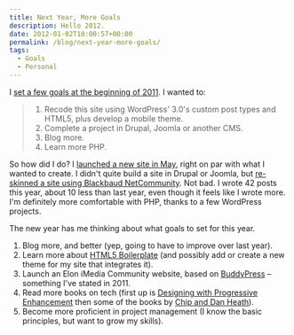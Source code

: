 ```yaml
---
title: Next Year, More Goals
description: Hello 2012.
date: 2012-01-02T10:00:57+00:00
permalink: /blog/next-year-more-goals/
tags:
  - Goals
  - Personal
---
```


I [set a few goals at the beginning of 2011](/blog/new-year-new-goals-2011/). I wanted to:

> 1. Recode this site using WordPress' 3.0's custom post types and HTML5, plus develop a mobile theme.
> 2. Complete a project in Drupal, Joomla or another CMS.
> 3. Blog more.
> 4. Learn more PHP.

So how did I do? I [launched a new site in May](/blog/dk-wordpress-theme-3-0/), right on par with what I wanted to create. I didn't quite build a site in Drupal or Joomla, but [re-skinned a site using Blackbaud NetCommunity](/projects/the-arc-new-brand/). Not bad. I wrote 42 posts this year, about 10 less than last year, even though it feels like I wrote more. I'm definitely more comfortable with PHP, thanks to a few WordPress projects.

The new year has me thinking about what goals to set for this year.

1. Blog more, and better (yep, going to have to improve over last year).
2. Learn more about [HTML5 Boilerplate](http://html5boilerplate.com/) (and possibly add or create a new theme for my site that integrates it).
3. Launch an Elon iMedia Community website, based on [BuddyPress](http://buddypress.org/) – something I've stated in 2011.
4. Read more books on tech (first up is [Designing with Progressive Enhancement](http://filamentgroup.com/dwpe/) then some of the books by [Chip and Dan Heath](http://www.amazon.com/Chip-Heath/e/B000APJJZC/)).
5. Become more proficient in project management (I know the basic principles, but want to grow my skills).
